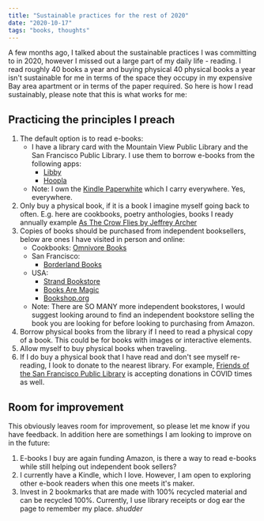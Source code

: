 ```yaml
---
title: "Sustainable practices for the rest of 2020"
date: "2020-10-17"
tags: "books, thoughts"
---
```


A few months ago, I talked about the sustainable practices I was committing to in 2020, however I missed out a large part of my daily life - reading. I read roughly 40 books a year and buying physical 40 physical books a year isn't sustainable for me in terms of the space they occupy in my expensive Bay area apartment or in terms of the paper required. So here is how I read sustainably, please note that this is what works for me:

## Practicing the principles I preach

1. The default option is to read e-books:
    - I have a library card with the Mountain View Public Library and the San Francisco Public Library. I use them to borrow e-books from the following apps:
      - [Libby](https://www.overdrive.com/apps/libby/)
      - [Hoopla](https://www.hoopladigital.com/)
    - Note: I own the [Kindle Paperwhite](https://amzn.to/37gE9P1) which I carry everywhere. Yes, everywhere. 
1. Only buy a physical book, if it is a book I imagine myself going back to often. E.g. here are cookbooks, poetry anthologies, books I ready annually example [As The Crow Flies by Jeffrey Archer](https://www.goodreads.com/book/show/7201.As_the_Crow_Flies)
1. Copies of books should be purchased from independent booksellers, below are ones I have visited in person and online:
    - Cookbooks: [Omnivore Books](https://omnivorebooks.myshopify.com/)
    - San Francisco: 
      - [Borderland Books](https://borderlands-books.com/v2/index.html)
    - USA:
      - [Strand Bookstore](https://www.strandbooks.com/)
      - [Books Are Magic](https://www.booksaremagic.net/)
      - [Bookshop.org](https://bookshop.org/pages/about) 
    - Note: There are SO MANY more independent bookstores, I would suggest looking around to find an independent bookstore selling the book you are looking for before looking to purchasing from Amazon. 
1. Borrow physical books from the library if I need to read a physical copy of a book. This could be for books with images or interactive elements. 
1. Allow myself to buy physical books when traveling. 
1. If I do buy a physical book that I have read and don't see myself re-reading, I look to donate to the nearest library. For example, [Friends of the San Francisco Public Library](https://www.friendssfpl.org/donatebooks.html) is accepting donations in COVID times as well. 

## Room for improvement 

This obviously leaves room for improvement, so please let me know if you have feedback. In addition here are somethings I am looking to improve on in the future:

1. E-books I buy are again funding Amazon, is there a way to read e-books while still helping out independent book sellers?
1. I currently have a Kindle, which I love. However, I am open to exploring other e-book readers when this one meets it's maker.  
1. Invest in 2 bookmarks that are made with 100% recycled material and can be recycled 100%. Currently, I use library receipts or dog ear the page to remember my place. *shudder*